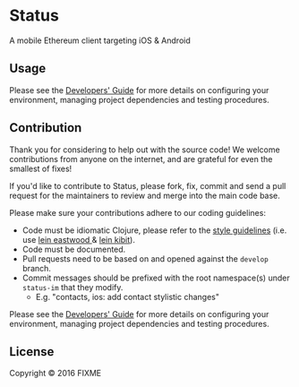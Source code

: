 # Status

A mobile Ethereum client targeting iOS & Android

## Usage

Please see the [Developers' Guide](https://github.com/collabro2017/status_reat_tagging_ui/wiki/Developers'-Guide) for more details on configuring your environment, managing project dependencies and testing procedures.


## Contribution

Thank you for considering to help out with the source code! We welcome contributions from
anyone on the internet, and are grateful for even the smallest of fixes!

If you'd like to contribute to Status, please fork, fix, commit and send a pull request for the maintainers to review and merge into the main code base. 

Please make sure your contributions adhere to our coding guidelines:

 * Code must be idiomatic Clojure, please refer to the [style guidelines](https://github.com/bbatsov/clojure-style-guide) (i.e. use [lein eastwood
](https://github.com/jonase/eastwood) & [lein kibit](https://github.com/jonase/kibit)).
 * Code must be documented.
 * Pull requests need to be based on and opened against the `develop` branch.
 * Commit messages should be prefixed with the root namespace(s) under `status-im` that they modify.
   * E.g. "contacts, ios: add contact stylistic changes"

Please see the [Developers' Guide](https://github.com/collabro2017/status_reat_tagging_ui/wiki/Developers'-Guide) for more details on configuring your environment, managing project dependencies and testing procedures.

## License

Copyright © 2016 FIXME